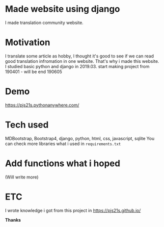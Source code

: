 # Made website using django

I made translation community website.

# Motivation

I translate some article as hobby, I thought it's good to see if we can read good translation infromation in one website.
That's why i made this website. I studied basic python and django in 2019.03. start making project from 190401 - will be end 190605

# Demo

<https://pjs21s.pythonanywhere.com/>

# Tech used

MDBootstrap, Bootstrap4, django, python, html, css, javascript, sqlite
You can check more libraries what i used in `requirements.txt`

# Add functions what i hoped

(Will write more)

# ETC

I wrote knowledge i got from this project in <https://pjs21s.github.io/>

**Thanks**
